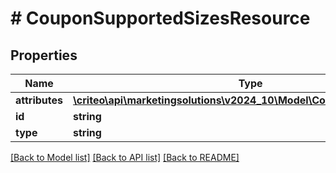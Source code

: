 # # CouponSupportedSizesResource

## Properties

Name | Type | Description | Notes
------------ | ------------- | ------------- | -------------
**attributes** | [**\criteo\api\marketingsolutions\v2024_10\Model\CouponSupportedSizes**](CouponSupportedSizes.md) |  | [optional]
**id** | **string** |  | [optional]
**type** | **string** |  | [optional]

[[Back to Model list]](../../README.md#models) [[Back to API list]](../../README.md#endpoints) [[Back to README]](../../README.md)
